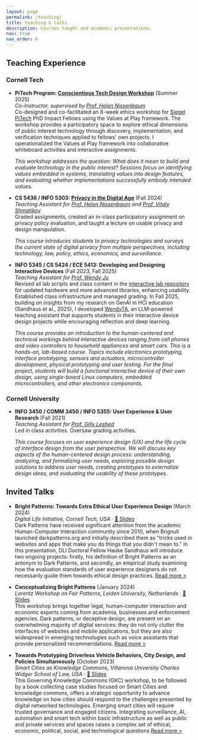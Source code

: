 ```yaml
---
layout: page
permalink: /teaching/
title: teaching & talks
description: Courses taught and academic presentations.
nav: true
nav_order: 6
---
```


## Teaching Experience

### Cornell Tech

- **PiTech Program: [Conscientious Tech Design Workshop](http://pitechethics.github.io)** (Summer 2025)  
   _Co-Instructor, supervised by [Prof. Helen Nissenbaum](https://tech.cornell.edu/people/helen-nissenbaum/)_  
  Co-designed and co-facilitated an 8-week ethics workshop for [Siegel PiTech](https://www.pi.tech.cornell.edu/pitech-phd-impact-fellowship) PhD Impact Fellows using the Values at Play framework. The workshop provides a participatory space to explore ethical dimensions of public interest technology through discovery, implementation, and verification techniques applied to fellows' own projects. I operationalized the Values at Play framework into collaborative whiteboard activities and interactive assignments. 

  _This workshop addresses the question: What does it mean to build and evaluate technology in the public interest? Sessions focus on identifying values embedded in systems, translating values into design features, and evaluating whether implementations successfully embody intended values._

- **CS 5436 / INFO 5303: [Privacy in the Digital Age](https://cs5436.github.io/)** (Fall 2024)  
   _Teaching Assistant for [Prof. Helen Nissenbaum](https://en.wikipedia.org/wiki/Helen_Nissenbaum) and [Prof. Vitaly Shmatikov](https://www.cs.cornell.edu/~shmat/)_  
  Graded assignments, created an in-class participatory assignment on privacy policy evaluation, and taught a lecture on usable privacy and design manipulation.

  _This course introduces students to privacy technologies and surveys the current state of digital privacy from multiple perspectives, including technology, law, policy, ethics, economics, and surveillance._

- **INFO 5345 / CS 5424 / ECE 5413: Developing and Designing Interactive Devices** (Fall 2023, Fall 2025)  
  _Teaching Assistant for [Prof. Wendy Ju](https://tech.cornell.edu/people/wendy-ju/)_  
  Revised all lab scripts and class content in the [interactive lab repository](https://github.com/FAR-Lab/Interactive-Lab-Hub) for updated hardware and more advanced libraries, enhancing usability. Established class infrastructure and managed grading. In Fall 2025, building on insights from my research on GenAI in HCI education (Sandhaus et al., 2025), I developed [WendyTA](https://github.com/IRL-CT/Interactive-Lab-Hub/tree/Fall2025/WendyTA), an LLM-powered teaching assistant that supports students in their interactive device design projects while encouraging reflection and deep learning.
  
  _This course provides an introduction to the human-centered and technical workings behind interactive devices ranging from cell phones and video controllers to household appliances and smart cars. This is a hands-on, lab-based course. Topics include electronics prototyping, interface prototyping, sensors and actuators, microcontroller development, physical prototyping and user testing. For the final project, students will build a functional interactive device of their own design, using single-board Linux computers, embedded microcontrollers, and other electronics components._

### Cornell University

- **INFO 3450 / COMM 3450 / INFO 5355: User Experience & User Research** (Fall 2021)  
  _Teaching Assistant for [Prof. Gilly Leshed](https://leshed.infosci.cornell.edu/)_  
  Led in class activities. Oversaw grading activities.

  _This course focuses on user experience design (UX) and the life cycle of interface design from the user perspective. We will discuss key aspects of the human-centered design process: understanding, analyzing, and formalizing user needs, exploring possible design solutions to address user needs, creating prototypes to externalize design ideas, and evaluating the usability of these prototypes._

<!-- - **[Course Name]** (Term Year)
  *Role*
  Brief description of responsibilities and impact. -->


## Invited Talks
<!-- ## Selected Talks --  & Presentations -->

<!-- ### Conference Presentations

- **[Talk Title]** (Month Year)
  _Conference Name, Location_
  Brief description or key points. -->

<!-- ### Invited Talks -->

- **Bright Patterns: Towards Extra Ethical User Experience Design** (March 2024)  
   _Digital Life Initiative, Cornell Tech, USA_ · [📑 Slides](https://docs.google.com/presentation/d/1HNU8c5veMYzNhvuhTO9g0KvuFStQ4ddr5ja7xKzAUBY/edit?usp=sharing)  
  Dark Patterns have received significant attention from the academic Human-Computer Interaction community since 2010, when Brignull launched darkpatterns.org and initially described them as "tricks used in websites and apps that make you do things that you didn't mean to." In this presentation, DLI Doctoral Fellow Hauke Sandhaus will introduce two ongoing projects: firstly, his definition of Bright Patterns as an antonym to Dark Patterns, and secondly, an empirical study examining how the evaluation standards of user experience designers do not necessarily guide them towards ethical design practices. [Read more >](https://www.dli.tech.cornell.edu/seminars/%22bright-patterns%3A-towards-extra-ethical-user-experience-design%22-%26-%22explorable-explainable-ai%3A-improving-ai-understanding-for-community-health-workers-in-india%22)

- **Conceptualizing Bright Patterns** (January 2024)  
   _Lorentz Workshop on Fair Patterns, Leiden University, Netherlands_ · [📑 Slides](https://docs.google.com/presentation/d/1_RUTMhAYq6cJlihzO3ZZUnPn76EKJkpYOBbG0FRyWE0/edit?usp=sharing)  
  This workshop brings together legal, human-computer interaction and economic experts coming from academia, businesses and enforcement agencies. Dark patterns, or deceptive design, are present on an overwhelming majority of digital services: they do not only clutter the interfaces of websites and mobile applications, but they are also widespread in emerging technologies such as voice assistants that provide personalized recommendations. [Read more >](https://www.lorentzcenter.nl/fair-patterns-for-online-interfaces.html)

- **Towards Prototyping Driverless Vehicle Behaviors, City Design, and Policies Simultaneously** (October 2023)  
   _Smart Cities as Knowledge Commons, Villanova University Charles Widger School of Law, USA_ · [📑 Slides](https://docs.google.com/presentation/d/1zOP5aSnHkJUmGMANGceYTDUmbuR60iRG/edit?usp=sharing&ouid=115041818286926436811&rtpof=true&sd=true)  
   This Governing Knowledge Commons (GKC) workshop, to be followed by a book collecting case studies focused on Smart Cities and knowledge commons, offers a strategic opportunity to advance knowledge on how cities should respond to the challenges presented by digital networked technologies. Emerging smart cities will require trusted governance and engaged citizens. Integrating surveillance, AI, automation and smart tech within basic infrastructure as well as public and private services and spaces raises a complex set of ethical, economic, political, social, and technological questions [Read more >](https://knowledge-commons.net/projects/smart-cities/)

<!-- ### Workshop Presentations

- **[Workshop Title]** (Month Year)
  _Event Name, Location_
  Brief description of the workshop and your role. -->

